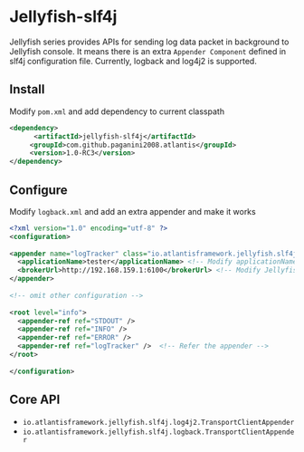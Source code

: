 # Jellyfish-slf4j

Jellyfish series provides APIs for sending log data packet in background to Jellyfish console. It means there is an extra <code>Appender Component</code> defined in slf4j configuration file. Currently, logback and log4j2 is supported. 

## Install

Modify <code>pom.xml</code> and add dependency to current classpath

``` xml
<dependency>
      <artifactId>jellyfish-slf4j</artifactId>
     <groupId>com.github.paganini2008.atlantis</groupId>
     <version>1.0-RC3</version>
</dependency>
```

## Configure

Modify <code>logback.xml</code> and add an extra appender and make it works

``` xml
<?xml version="1.0" encoding="utf-8" ?>
<configuration>
    
<appender name="logTracker" class="io.atlantisframework.jellyfish.slf4j.logback.TransportClientAppender">
  <applicationName>tester</applicationName> <!-- Modify applicationName -->
  <brokerUrl>http://192.168.159.1:6100</brokerUrl> <!-- Modify Jellyfish Console Server Location -->
</appender>
    
<!-- omit other configuration -->
    
<root level="info">
  <appender-ref ref="STDOUT" />
  <appender-ref ref="INFO" />
  <appender-ref ref="ERROR" />
  <appender-ref ref="logTracker" />  <!-- Refer the appender -->
</root>
    
</configuration>
```

## Core API

* <code>io.atlantisframework.jellyfish.slf4j.log4j2.TransportClientAppender</code>
* <code>io.atlantisframework.jellyfish.slf4j.logback.TransportClientAppender</code>

